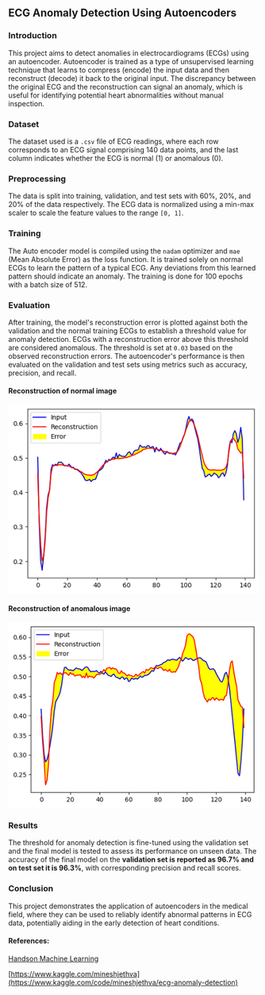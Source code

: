 ## ECG Anomaly Detection Using Autoencoders

### Introduction
This project aims to detect anomalies in electrocardiograms (ECGs) using an autoencoder. Autoencoder is trained as a type of unsupervised learning technique that learns to compress (encode) the input data and then reconstruct (decode) it back to the original input. The discrepancy between the original ECG and the reconstruction can signal an anomaly, which is useful for identifying potential heart abnormalities without manual inspection.

### Dataset
The dataset used is a `.csv` file of ECG readings, where each row corresponds to an ECG signal comprising 140 data points, and the last column indicates whether the ECG is normal (1) or anomalous (0).

### Preprocessing
The data is split into training, validation, and test sets with 60%, 20%, and 20% of the data respectively. The ECG data is normalized using a min-max scaler to scale the feature values to the range `[0, 1]`.

### Training
The Auto encoder model is compiled using the `nadam` optimizer and `mae` (Mean Absolute Error) as the loss function. It is trained solely on normal ECGs to learn the pattern of a typical ECG. Any deviations from this learned pattern should indicate an anomaly. The training is done for 100 epochs with a batch size of 512.

### Evaluation
After training, the model's reconstruction error is plotted against both the validation and the normal training ECGs to establish a threshold value for anomaly detection. ECGs with a reconstruction error above this threshold are considered anomalous. The threshold is set at `0.03` based on the observed reconstruction errors. The autoencoder's performance is then evaluated on the validation and test sets using metrics such as accuracy, precision, and recall.
#### Reconstruction of normal image
![](normal.png)  

#### Reconstruction of anomalous image
![](anomalous.png)



### Results
The threshold for anomaly detection is fine-tuned using the validation set and the final model is tested to assess its performance on unseen data. The accuracy of the final model on the **validation set is reported as 96.7% and on test set it is 96.3%**, with corresponding precision and recall scores.



### Conclusion
This project demonstrates the application of autoencoders in the medical field, where they can be used to reliably identify abnormal patterns in ECG data, potentially aiding in the early detection of heart conditions.

#### References:  
[Handson Machine Learning](https://github.com/ageron/handson-ml3)  

[https://www.kaggle.com/mineshjethva](https://www.kaggle.com/code/mineshjethva/ecg-anomaly-detection)

